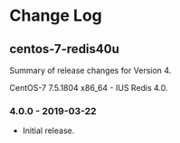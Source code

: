 # Change Log

## centos-7-redis40u

Summary of release changes for Version 4.

CentOS-7 7.5.1804 x86_64 - IUS Redis 4.0.

### 4.0.0 - 2019-03-22

- Initial release.
